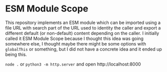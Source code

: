 # ESM Module Scope

This repository implements an ESM module which can be imported using a file URL
with search part of the URL used to identity the caller and export a different
default (or non-default) content depending on the caller. I initially called it
ESM Module Scope because I thought this idea was going somewhere else, I thought
maybe there might be some options with `globalThis` or something, but I did not
have a concrete idea and it ended up being this.

`node .` or `python3 -m http.server` and open http://localhost:8000

